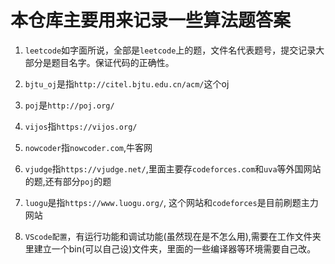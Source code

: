 # 本仓库主要用来记录一些算法题答案

1. `leetcode`如字面所说，全部是`leetcode`上的题，文件名代表题号，提交记录大部分是题目名字。保证代码的正确性。

2. `bjtu_oj`是指`http://citel.bjtu.edu.cn/acm/`这个oj

3. `poj`是`http://poj.org/`

4. `vijos`指`https://vijos.org/`

5. `nowcoder`指`nowcoder.com`,牛客网

6. `vjudge`指`https://vjudge.net/`,里面主要存`codeforces.com`和`uva`等外国网站的题,还有部分`poj`的题

7. `luogu`是指`https://www.luogu.org/`, 这个网站和`codeforces`是目前刷题主力网站

8. `VScode配置`，有运行功能和调试功能(虽然现在是不怎么用),需要在工作文件夹里建立一个bin(可以自己设)文件夹，里面的一些编译器等环境需要自己改。